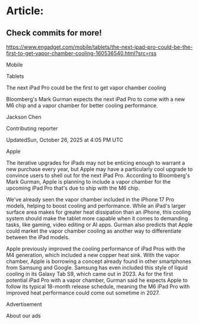 # Article:

## Check commits for more!
https://www.engadget.com/mobile/tablets/the-next-ipad-pro-could-be-the-first-to-get-vapor-chamber-cooling-160536540.html?src=rss

Mobile

Tablets

The next iPad Pro could be the first to get vapor chamber cooling

Bloomberg's Mark Gurman expects the next iPad Pro to come with a new M6 chip and a vapor chamber for better cooling performance.

Jackson Chen

Contributing reporter

UpdatedSun, October 26, 2025 at 4:05 PM UTC

Apple

The iterative upgrades for iPads may not be enticing enough to warrant a new purchase every year, but Apple may have a particularly cool upgrade to convince users to shell out for the next iPad Pro. According to Bloomberg's Mark Gurman, Apple is planning to include a vapor chamber for the upcoming iPad Pro that's due to ship with the M6 chip.

We've already seen the vapor chamber included in the iPhone 17 Pro models, helping to boost cooling and performance. While an iPad's larger surface area makes for greater heat dissipation than an iPhone, this cooling system should make the tablet more capable when it comes to demanding tasks, like gaming, video editing or AI apps. Gurman also predicts that Apple could market the vapor chamber cooling as another way to differentiate between the iPad models.

Apple previously improved the cooling performance of iPad Pros with the M4 generation, which included a new copper heat sink. With the vapor chamber, Apple is borrowing a concept already found in other smartphones from Samsung and Google. Samsung has even included this style of liquid cooling in its Galaxy Tab S9, which came out in 2023. As for the first potential iPad Pro with a vapor chamber, Gurman said he expects Apple to follow its typical 18-month release schedule, meaning the M6 iPad Pro with improved heat performance could come out sometime in 2027.

Advertisement

About our ads